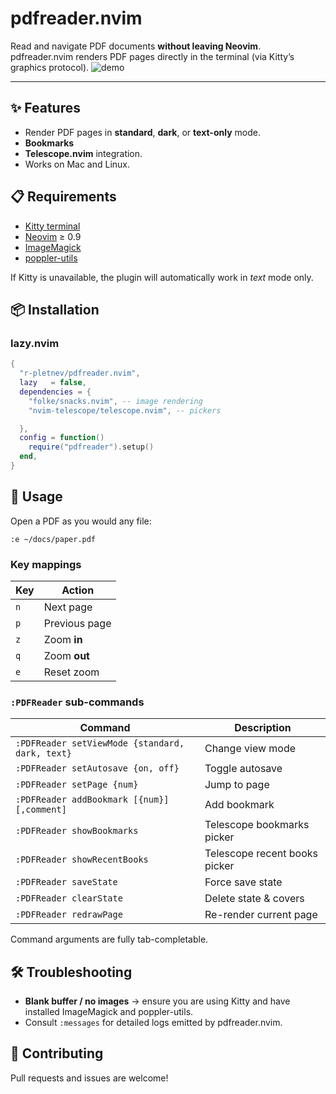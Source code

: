 # pdfreader.nvim

Read and navigate PDF documents **without leaving Neovim**.  
pdfreader.nvim renders PDF pages directly in the terminal (via Kitty’s graphics
protocol).
![demo](https://github.com/user-attachments/assets/5a98c65f-650b-4548-b130-ee3118ac5e86)

---

## ✨ Features

* Render PDF pages in **standard**, **dark**, or **text-only** mode.
* **Bookmarks**
* **Telescope.nvim** integration.
* Works on Mac and Linux.

## 📋 Requirements

* [Kitty terminal](https://github.com/kovidgoyal/kitty)
* [Neovim](https://github.com/neovim/neovim) ≥ 0.9
* [ImageMagick](https://github.com/ImageMagick/ImageMagick)
* [poppler-utils](https://poppler.freedesktop.org/)

If Kitty is unavailable, the plugin will automatically work in *text* mode only.

## 📦 Installation

### lazy.nvim

```lua
{
  "r-pletnev/pdfreader.nvim",
  lazy   = false,
  dependencies = {
    "folke/snacks.nvim", -- image rendering
    "nvim-telescope/telescope.nvim", -- pickers

  },
  config = function()
    require("pdfreader").setup()
  end,
}
```

## 🚀 Usage

Open a PDF as you would any file:

```vim
:e ~/docs/paper.pdf
```

### Key mappings

| Key | Action            |
|-----|-------------------|
| `n` | Next page         |
| `p` | Previous page     |
| `z` | Zoom **in**       |
| `q` | Zoom **out**      |
| `e` | Reset zoom        |

### `:PDFReader` sub-commands

| Command                                             | Description |
|-----------------------------------------------------|-------------|
| `:PDFReader setViewMode {standard, dark, text}`         | Change view mode |
| `:PDFReader setAutosave {on, off}`                     | Toggle autosave |
| `:PDFReader setPage {num}`                          | Jump to page |
| `:PDFReader addBookmark [{num}][,comment]`          | Add bookmark |
| `:PDFReader showBookmarks`                          | Telescope bookmarks picker |
| `:PDFReader showRecentBooks`                        | Telescope recent books picker |
| `:PDFReader saveState`                              | Force save state |
| `:PDFReader clearState`                             | Delete state & covers |
| `:PDFReader redrawPage`                             | Re-render current page |

Command arguments are fully tab-completable.

## 🛠 Troubleshooting

* **Blank buffer / no images** → ensure you are using Kitty and have installed ImageMagick and poppler-utils.
* Consult `:messages` for detailed logs emitted by pdfreader.nvim.

## 🤝 Contributing

Pull requests and issues are welcome!
